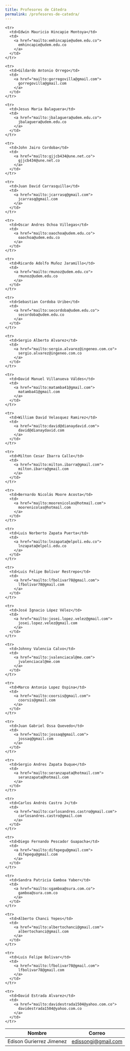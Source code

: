 ```yaml
---
title: Profesores de Cátedra
permalink: /profesores-de-catedra/
---
```

<table>
  <thead>
    <tr>
      <th>Nombre</th>
      <th>Correo</th>
    </tr>
  </thead>
  <tbody>
    <tr>
      <td>Edison Gurierrez Jimenez</td>
      <td>
        <a href="mailto:edissongj@gmail.com">
          edissongj@gmail.com
        </a>
      </td>
    </tr>

    <tr>
      <td>Edwin Mauricio Hincapie Montoya</td>
      <td>
        <a href="mailto:emhincapie@udem.edu.co">
          emhincapie@udem.edu.co
        </a>
      </td>
    </tr>

    <tr>
      <td>Gildardo Antonio Orrego</td>
      <td>
        <a href="mailto:gorregovilla@gmail.com">
          gorregovilla@gmail.com
        </a>
      </td>
    </tr>

    <tr>
      <td>Jesus Maria Balaguera</td>
      <td>
        <a href="mailto:jbalaguera@udem.edu.co">
          jbalaguera@udem.edu.co
        </a>
      </td>
    </tr>

    <tr>
      <td>John Jairo Cordoba</td>
      <td>
        <a href="mailto:gjjcb434@une.net.co">
          gjjcb434@une.net.co
        </a>
      </td>
    </tr>

    <tr>
      <td>Juan David Carrasquilla</td>
      <td>
        <a href="mailto:jcarrasq@gmail.com">
          jcarrasq@gmail.com
        </a>
      </td>
    </tr>

    <tr>
      <td>Oscar Andres Ochoa Villegas</td>
      <td>
        <a href="mailto:oaochoa@udem.edu.co">
          oaochoa@udem.edu.co
        </a>
      </td>
    </tr>

    <tr>
      <td>Ricardo Adolfo Muñoz Jaramillo</td>
      <td>
        <a href="mailto:rmunoz@udem.edu.co">
          rmunoz@udem.edu.co
        </a>
      </td>
    </tr>

    <tr>
      <td>Sebastian Cordoba Uribe</td>
      <td>
        <a href="mailto:secordoba@udem.edu.co">
          secordoba@udem.edu.co
        </a>
      </td>
    </tr>

    <tr>
      <td>Sergio Alberto Alvarez</td>
      <td>
        <a href="mailto:sergio.alvarez@ingeneo.com.co">
          sergio.alvarez@ingeneo.com.co
        </a>
      </td>
    </tr>

    <tr>
      <td>David Manuel Villanueva Váldes</td>
      <td>
        <a href="mailto:matamba41@gmail.com">
          matamba41@gmail.com
        </a>
      </td>
    </tr>

    <tr>
      <td>William David Velasquez Ramirez</td>
      <td>
        <a href="mailto:david@dianaydavid.com">
          david@dianaydavid.com
        </a>
      </td>
    </tr>

    <tr>
      <td>Milton Cesar Ibarra Calle</td>
      <td>
        <a href="mailto:milton.ibarra@gmail.com">
          milton.ibarra@gmail.com
        </a>
      </td>
    </tr>

    <tr>
      <td>Bernardo Nicolás Moore Acosta</td>
      <td>
        <a href="mailto:moorenicolas@hotmail.com">
          moorenicolas@hotmail.com
        </a>
      </td>
    </tr>

    <tr>
      <td>Luis Norberto Zapata Puerta</td>
      <td>
        <a href="mailto:lnzapata@elpoli.edu.co">
          lnzapata@elpoli.edu.co
        </a>
      </td>
    </tr>

    <tr>
      <td>Luis Felipe Bolívar Restrepo</td>
      <td>
        <a href="mailto:lfbolivar78@gmail.com">
          lfbolivar78@gmail.com
        </a>
      </td>
    </tr>

    <tr>
      <td>José Ignacio López Vélez</td>
      <td>
        <a href="mailto:josei.lopez.velez@gmail.com">
          josei.lopez.velez@gmail.com
        </a>
      </td>
    </tr>

    <tr>
      <td>Johnny Valencia Calvo</td>
      <td>
        <a href="mailto:jvalenciacal@me.com">
          jvalenciacal@me.com
        </a>
      </td>
    </tr>

    <tr>
      <td>Marco Antonio Lopez Ospina</td>
      <td>
        <a href="mailto:coorsis@gmail.com">
          coorsis@gmail.com
        </a>
      </td>
    </tr>

    <tr>
      <td>Juan Gabriel Ossa Quevedo</td>
      <td>
        <a href="mailto:jossaq@gmail.com">
          jossaq@gmail.com
        </a>
      </td>
    </tr>

    <tr>
      <td>Sergio Andres Zapata Duque</td>
      <td>
        <a href="mailto:seranzapata@hotmail.com">
          seranzapata@hotmail.com
        </a>
      </td>
    </tr>

    <tr>
      <td>Carlos Andrés Castro J</td>
      <td>
        <a href="mailto:carlosandres.castro@gmail.com">
          carlosandres.castro@gmail.com
        </a>
      </td>
    </tr>

    <tr>
      <td>Diego Fernando Pescador Guapacha</td>
      <td>
        <a href="mailto:difepegu@gmail.com">
          difepegu@gmail.com
        </a>
      </td>
    </tr>

    <tr>
      <td>Sandra Patricia Gamboa Yaber</td>
      <td>
        <a href="mailto:sgamboa@sura.com.co">
          gamboa@sura.com.co
        </a>
      </td>
    </tr>

    <tr>
      <td>Alberto Chanci Yepes</td>
      <td>
        <a href="mailto:albertochanci@gmail.com">
          albertochanci@gmail.com
        </a>
      </td>
    </tr>

    <tr>
      <td>Luis Felipe Bolivar</td>
      <td>
        <a href="mailto:lfbolivar78@gmail.com">
          lfbolivar78@gmail.com
        </a>
      </td>
    </tr>

    <tr>
      <td>David Estrada Alvarez</td>
      <td>
        <a href="mailto:davidestrada1504@yahoo.com.co">
          davidestrada1504@yahoo.com.co
        </a>
      </td>
    </tr>
  </tbody>
</table>
